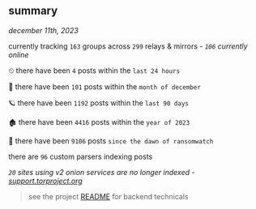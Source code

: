
## summary
_december 11th, 2023_

currently tracking `163` groups across `299` relays & mirrors - _`106` currently online_

⏲ there have been `4` posts within the `last 24 hours`

🦈 there have been `101` posts within the `month of december`

🪐 there have been `1192` posts within the `last 90 days`

🏚 there have been `4416` posts within the `year of 2023`

🦕 there have been `9106` posts `since the dawn of ransomwatch`

there are `96` custom parsers indexing posts

_`20` sites using v2 onion services are no longer indexed - [support.torproject.org](https://support.torproject.org/onionservices/v2-deprecation/)_

> see the project [README](https://github.com/joshhighet/ransomwatch#ransomwatch--) for backend technicals
